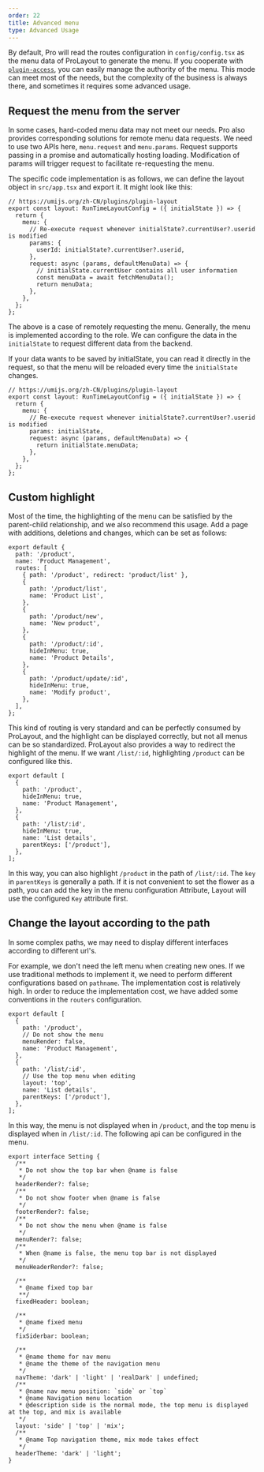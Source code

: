 ```yaml
---
order: 22
title: Advanced menu
type: Advanced Usage
---
```


By default, Pro will read the routes configuration in `config/config.tsx` as the menu data of ProLayout to generate the menu. If you cooperate with [`plugin-access`](https://umijs.org/plugins/plugin-access), you can easily manage the authority of the menu. This mode can meet most of the needs, but the complexity of the business is always there, and sometimes it requires some advanced usage.

## Request the menu from the server

In some cases, hard-coded menu data may not meet our needs. Pro also provides corresponding solutions for remote menu data requests. We need to use two APIs here, `menu.request` and `menu.params`. Request supports passing in a promise and automatically hosting loading. Modification of params will trigger request to facilitate re-requesting the menu.

The specific code implementation is as follows, we can define the layout object in `src/app.tsx` and export it. It might look like this:

```tsx
// https://umijs.org/zh-CN/plugins/plugin-layout
export const layout: RunTimeLayoutConfig = ({ initialState }) => {
  return {
    menu: {
      // Re-execute request whenever initialState?.currentUser?.userid is modified
      params: {
        userId: initialState?.currentUser?.userid,
      },
      request: async (params, defaultMenuData) => {
        // initialState.currentUser contains all user information
        const menuData = await fetchMenuData();
        return menuData;
      },
    },
  };
};
```

The above is a case of remotely requesting the menu. Generally, the menu is implemented according to the role. We can configure the data in the `initialState` to request different data from the backend.

If your data wants to be saved by initialState, you can read it directly in the request, so that the menu will be reloaded every time the `initialState` changes.

```tsx
// https://umijs.org/zh-CN/plugins/plugin-layout
export const layout: RunTimeLayoutConfig = ({ initialState }) => {
  return {
    menu: {
      // Re-execute request whenever initialState?.currentUser?.userid is modified
      params: initialState,
      request: async (params, defaultMenuData) => {
        return initialState.menuData;
      },
    },
  };
};
```

## Custom highlight

Most of the time, the highlighting of the menu can be satisfied by the parent-child relationship, and we also recommend this usage. Add a page with additions, deletions and changes, which can be set as follows:

```tsx
export default {
  path: '/product',
  name: 'Product Management',
  routes: [
    { path: '/product', redirect: 'product/list' },
    {
      path: '/product/list',
      name: 'Product List',
    },
    {
      path: '/product/new',
      name: 'New product',
    },
    {
      path: '/product/:id',
      hideInMenu: true,
      name: 'Product Details',
    },
    {
      path: '/product/update/:id',
      hideInMenu: true,
      name: 'Modify product',
    },
  ],
};
```

This kind of routing is very standard and can be perfectly consumed by ProLayout, and the highlight can be displayed correctly, but not all menus can be so standardized. ProLayout also provides a way to redirect the highlight of the menu. If we want `/list/:id`, highlighting `/product` can be configured like this.

```tsx
export default [
  {
    path: '/product',
    hideInMenu: true,
    name: 'Product Management',
  },
  {
    path: '/list/:id',
    hideInMenu: true,
    name: 'List details',
    parentKeys: ['/product'],
  },
];
```

In this way, you can also highlight `/product` in the path of `/list/:id`. The `key` in `parentKeys` is generally a path. If it is not convenient to set the flower as a path, you can add the key in the menu configuration Attribute, Layout will use the configured `Key` attribute first.

## Change the layout according to the path

In some complex paths, we may need to display different interfaces according to different url's.

For example, we don't need the left menu when creating new ones. If we use traditional methods to implement it, we need to perform different configurations based on `pathname`. The implementation cost is relatively high. In order to reduce the implementation cost, we have added some conventions in the `routers` configuration.

```tsx
export default [
  {
    path: '/product',
    // Do not show the menu
    menuRender: false,
    name: 'Product Management',
  },
  {
    path: '/list/:id',
    // Use the top menu when editing
    layout: 'top',
    name: 'List details',
    parentKeys: ['/product'],
  },
];
```

In this way, the menu is not displayed when in `/product`, and the top menu is displayed when in `/list/:id`. The following api can be configured in the menu.

```tsx
export interface Setting {
  /**
   * Do not show the top bar when @name is false
   */
  headerRender?: false;
  /**
   * Do not show footer when @name is false
   */
  footerRender?: false;
  /**
   * Do not show the menu when @name is false
   */
  menuRender?: false;
  /**
   * When @name is false, the menu top bar is not displayed
   */
  menuHeaderRender?: false;

  /**
   * @name fixed top bar
   **/
  fixedHeader: boolean;

  /**
   * @name fixed menu
   */
  fixSiderbar: boolean;

  /**
   * @name theme for nav menu
   * @name the theme of the navigation menu
   */
  navTheme: 'dark' | 'light' | 'realDark' | undefined;
  /**
   * @name nav menu position: `side` or `top`
   * @name Navigation menu location
   * @description side is the normal mode, the top menu is displayed at the top, and mix is ​​available
   */
  layout: 'side' | 'top' | 'mix';
  /**
   * @name Top navigation theme, mix mode takes effect
   */
  headerTheme: 'dark' | 'light';
}
```
